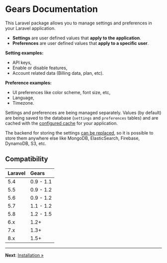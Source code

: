# Gears Documentation

This Laravel package allows you to manage settings and preferences in your Laravel application.

- **Settings** are user defined values that **apply to the application**.
- **Preferences** are user defined values that **apply to a specific user**.

**Setting examples:**

- API keys,
- Enable or disable features,
- Account related data (Billing data, plan, etc).

**Preference examples:**

- UI preferences like color scheme, font size, etc,
- Language,
- Timezone.

Settings and preferences are being managed separately. Values (by default) are being saved to the
database (`settings` and `preferences` tables) and are cached with the
[configured cache](https://laravel.com/docs/7.x/cache) for your application.

The backend for storing the settings [can be replaced](custom-backend.md), so it is
possible to store them anywhere else like MongoDB, ElasticSearch, Firebase, DynamoDB, S3, etc.

## Compatibility

| Laravel | Gears     |
|:--------|:----------|
| 5.4     | 0.9 - 1.1 |
| 5.5     | 0.9 - 1.2 |
| 5.6     | 0.9 - 1.2 |
| 5.7     | 1.1 - 1.2 |
| 5.8     | 1.2 - 1.5 |
| 6.x     | 1.2+      |
| 7.x     | 1.3+      |
| 8.x     | 1.5+      |

---

**Next**: [Installation &raquo;](installation.md)


